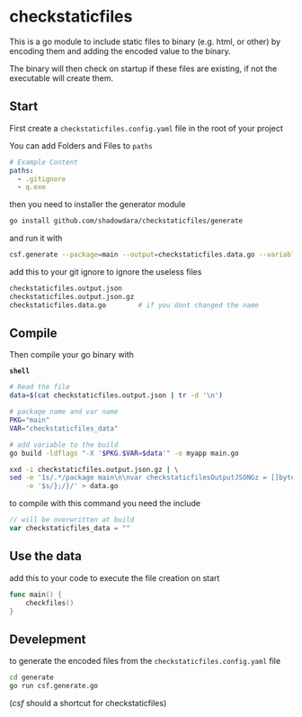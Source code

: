# checkstaticfiles

This is a go module to include static files to binary (e.g. html, or
other) by encoding them and adding the encoded value to the binary.

The binary will then check on startup if these files are existing, if
not the executable will create them.


## Start

First create a `checkstaticfiles.config.yaml` file in the root of your
project

You can add Folders and Files to `paths`

```yaml
# Example Content
paths:
  - .gitignore
  - q.exe
```

then you need to installer the generator module

```sh
go install github.com/shadowdara/checkstaticfiles/generate
```

and run it with
```sh
csf.generate --package=main --output=checkstaticfiles.data.go --variable=CheckstaticfilesOutputJSONGz
```

add this to your git ignore to ignore the useless files
```sh
checkstaticfiles.output.json
checkstaticfiles.output.json.gz
checkstaticfiles.data.go        # if you dont changed the name
```


## Compile

Then compile your go binary with

**`shell`**
```sh
# Read the file
data=$(cat checkstaticfiles.output.json | tr -d '\n')

# package name and var name
PKG="main"
VAR="checkstaticfiles_data"

# add variable to the build
go build -ldflags "-X '$PKG.$VAR=$data'" -o myapp main.go
```

```sh
xxd -i checkstaticfiles.output.json.gz | \
sed -e '1s/.*/package main\n\nvar checkstaticfilesOutputJSONGz = []byte{/' \
    -e '$s/};/}/' > data.go
```


to compile with this command you need the include
```go
// will be overwritten at build
var checkstaticfiles_data = ""
```


## Use the data

add this to your code to execute the file creation on start

```go
func main() {
	checkfiles()
}
```


## Develepment

to generate the encoded files from the `checkstaticfiles.config.yaml` file
```sh
cd generate
go run csf.generate.go
```

(*csf* should a shortcut for checkstaticfiles)
